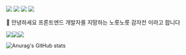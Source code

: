 <a href="https://velog.io/@gamjajeon0212/posts"><img src="https://img.shields.io/badge/velog-20C997?style=flat-square&logo=Velog&logoColor=white"/></a>
<a href=""><img src="https://img.shields.io/badge/instagram-E4405F?style=flat-square&logo=Instagram&logoColor=white"/></a>
<a href=""><img src="https://img.shields.io/badge/linkedin-0A66C2?style=flat-square&logo=Instagram&logoColor=white"/></a>
<a href="https://mail.google.com/mail/?view=cm&amp;fs=1&amp;to=gamjajeon0212@gmail.com" target="_blank"><img src="https://img.shields.io/badge/Gmail-EA4335?style=flat-square&logo=Gmail&logoColor=white"/></a></p>

<p style="font-size: 15px;">👋 안녕하세요 프론트엔드 개발자를 지망하는 노릇노릇 감자전 이라고 합니다</p>
<div style="display: flex;">
<img src="https://img.shields.io/badge/html5-E34F26?style=flat-square&logo=HTML5&logoColor=white"/>
<img src="https://img.shields.io/badge/css3-1572B6?style=flat-square&logo=CSS3&logoColor=white"/>
<img src="https://img.shields.io/badge/javascript-F7DF1E?style=flat-square&logo=Javascript&logoColor=black"/>
</div>

![Anurag's GitHub stats](https://github-readme-stats.vercel.app/api?username=JeonGAMJA&show_icons=true&theme=radical)
